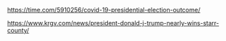 
https://time.com/5910256/covid-19-presidential-election-outcome/

https://www.krgv.com/news/president-donald-j-trump-nearly-wins-starr-county/